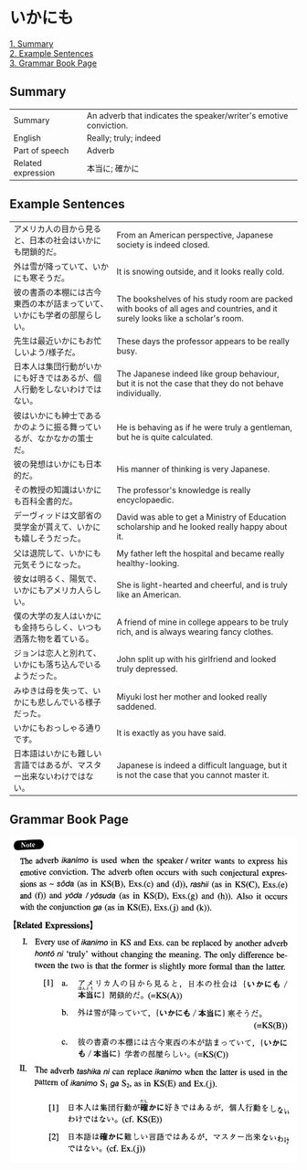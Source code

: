 # いかにも

[1. Summary](#summary)<br>
[2. Example Sentences](#example-sentences)<br>
[3. Grammar Book Page](#grammar-book-page)<br>


## Summary

<table><tr>   <td>Summary</td>   <td>An adverb that indicates the speaker/writer's emotive conviction.</td></tr><tr>   <td>English</td>   <td>Really; truly; indeed</td></tr><tr>   <td>Part of speech</td>   <td>Adverb</td></tr><tr>   <td>Related expression</td>   <td>本当に; 確かに</td></tr></table>

## Example Sentences

<table><tr>   <td>アメリカ人の目から見ると、日本の社会はいかにも閉鎖的だ。</td>   <td>From an American perspective, Japanese society is indeed closed.</td></tr><tr>   <td>外は雪が降っていて、いかにも寒そうだ。</td>   <td>It is snowing outside, and it looks really cold.</td></tr><tr>   <td>彼の書斎の本棚には古今東西の本が詰まっていて、いかにも学者の部屋らしい。</td>   <td>The bookshelves of his study room are packed with books of all ages and countries, and it surely looks like a scholar's room.</td></tr><tr>   <td>先生は最近いかにもお忙しいよう/様子だ。</td>   <td>These days the professor appears to be really busy.</td></tr><tr>   <td>日本人は集団行動がいかにも好きではあるが、個人行動をしないわけではない。</td>   <td>The Japanese indeed like group behaviour, but it is not the case that they do not behave individually.</td></tr><tr>   <td>彼はいかにも紳士であるかのように振る舞っているが、なかなかの策士だ。</td>   <td>He is behaving as if he were truly a gentleman, but he is quite calculated.</td></tr><tr>   <td>彼の発想はいかにも日本的だ。</td>   <td>His manner of thinking is very Japanese.</td></tr><tr>   <td>その教授の知識はいかにも百科全書的だ。</td>   <td>The professor's knowledge is really encyclopaedic.</td></tr><tr>   <td>デーヴィッドは文部省の奨学金が貰えて、いかにも嬉しそうだった。</td>   <td>David was able to get a Ministry of Education scholarship and he looked really happy about it.</td></tr><tr>   <td>父は退院して、いかにも元気そうになった。</td>   <td>My father left the hospital and became really healthy-looking.</td></tr><tr>   <td>彼女は明るく、陽気で、いかにもアメリカ人らしい。</td>   <td>She is light-hearted and cheerful, and is truly like an American.</td></tr><tr>   <td>僕の大学の友人はいかにも金持ちらしく、いつも洒落た物を着ている。</td>   <td>A friend of mine in college appears to be truly rich, and is always wearing fancy clothes.</td></tr><tr>   <td>ジョンは恋人と別れて、いかにも落ち込んでいるようだった。</td>   <td>John split up with his girlfriend and looked truly depressed.</td></tr><tr>   <td>みゆきは母を失って、いかにも悲しんでいる様子だった。</td>   <td>Miyuki lost her mother and looked really saddened.</td></tr><tr>   <td>いかにもおっしゃる通りです。</td>   <td>It is exactly as you have said.</td></tr><tr>   <td>日本語はいかにも難しい言語ではあるが、マスター出来ないわけではない。</td>   <td>Japanese is indeed a difficult language, but it is not the case that you cannot master it.</td></tr></table>

## Grammar Book Page

![](../img/Intermediateいかにも.png)

